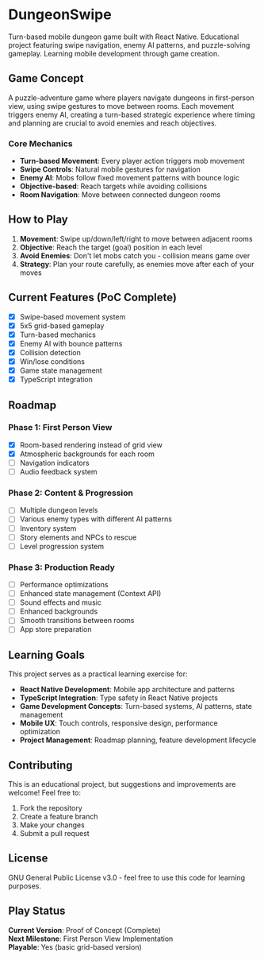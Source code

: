 # DungeonSwipe

Turn-based mobile dungeon game built with React Native. Educational project featuring swipe navigation, enemy AI patterns, and puzzle-solving gameplay. Learning mobile development through game creation.

## Game Concept

A puzzle-adventure game where players navigate dungeons in first-person view, using swipe gestures to move between rooms. Each movement triggers enemy AI, creating a turn-based strategic experience where timing and planning are crucial to avoid enemies and reach objectives.

### Core Mechanics

- **Turn-based Movement**: Every player action triggers mob movement
- **Swipe Controls**: Natural mobile gestures for navigation
- **Enemy AI**: Mobs follow fixed movement patterns with bounce logic
- **Objective-based**: Reach targets while avoiding collisions
- **Room Navigation**: Move between connected dungeon rooms

## How to Play

1. **Movement**: Swipe up/down/left/right to move between adjacent rooms
2. **Objective**: Reach the target (goal) position in each level
3. **Avoid Enemies**: Don't let mobs catch you - collision means game over
4. **Strategy**: Plan your route carefully, as enemies move after each of your moves

## Current Features (PoC Complete)

- [x] Swipe-based movement system
- [x] 5x5 grid-based gameplay
- [x] Turn-based mechanics
- [x] Enemy AI with bounce patterns
- [x] Collision detection
- [x] Win/lose conditions
- [x] Game state management
- [x] TypeScript integration

## Roadmap

### Phase 1: First Person View

- [x] Room-based rendering instead of grid view
- [x] Atmospheric backgrounds for each room
- [ ] Navigation indicators
- [ ] Audio feedback system

### Phase 2: Content & Progression

- [ ] Multiple dungeon levels
- [ ] Various enemy types with different AI patterns
- [ ] Inventory system
- [ ] Story elements and NPCs to rescue
- [ ] Level progression system

### Phase 3: Production Ready

- [ ] Performance optimizations
- [ ] Enhanced state management (Context API)
- [ ] Sound effects and music
- [ ] Enhanced backgrounds
- [ ] Smooth transitions between rooms
- [ ] App store preparation

## Learning Goals

This project serves as a practical learning exercise for:

- **React Native Development**: Mobile app architecture and patterns
- **TypeScript Integration**: Type safety in React Native projects
- **Game Development Concepts**: Turn-based systems, AI patterns, state management
- **Mobile UX**: Touch controls, responsive design, performance optimization
- **Project Management**: Roadmap planning, feature development lifecycle

## Contributing

This is an educational project, but suggestions and improvements are welcome! Feel free to:

1. Fork the repository
2. Create a feature branch
3. Make your changes
4. Submit a pull request

## License

GNU General Public License v3.0 - feel free to use this code for learning purposes.

## Play Status

**Current Version**: Proof of Concept (Complete)  
**Next Milestone**: First Person View Implementation  
**Playable**: Yes (basic grid-based version)
